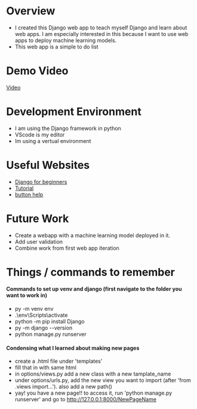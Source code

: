 
# Overview

- I created this Django web app to teach myself Django and learn about web apps. I am especially interested in this because I want to use web apps to deploy machine learning models.
- This web app is a simple to do list

# Demo Video
[Video](https://youtu.be/Z9MhUpVsyEc)

# Development Environment

- I am using the Django framework in python
- VScode is my editor
- Im using a vertual environment

# Useful Websites
* [Django for beginners](https://djangoforbeginners.com/pages-app/)
* [Tutorial](https://www.youtube.com/watch?v=ovql0Ui3n_I)
* [button help](https://stackoverflow.com/questions/7594348/i-want-a-button-on-my-website-that-will-execute-a-python-script)


# Future Work
* Create a webapp with a machine learning model deployed in it.
* Add user validation
* Combine work from first web app iteration

# Things / commands to remember

#### Commands to set up venv and django (first navigate to the folder you want to work in)
- py -m venv env
- .\env\Scripts\activate
- python -m pip install Django
- py -m django --version
- python manage.py runserver

#### Condensing what I learned about making new pages
- create a .html file under 'templates'
- fill that in with same html
- in options/views.py add a new class with a new tamplate_name
- under options/urls.py, add the new view you want to import (after 'from .views import...'). also add a new path()
- yay! you have a new page!! to access it, run 'python manage.py runserver' and go to http://127.0.0.1:8000/NewPageName

